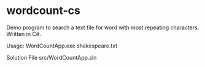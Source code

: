 # wordcount-cs

Demo program to search a text file for word with most repeating characters.  Written in C#.

Usage:
WordCountApp.exe shakespeare.txt

Solution File
src/WordCountApp.sln
